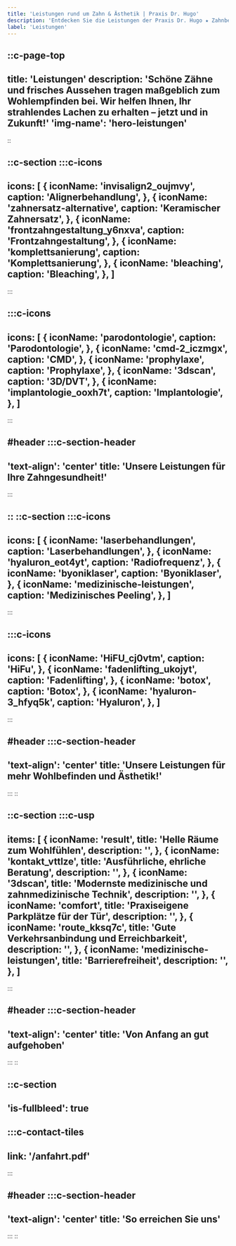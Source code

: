 ```yaml
---
title: 'Leistungen rund um Zahn & Ästhetik | Praxis Dr. Hugo'
description: 'Entdecken Sie die Leistungen der Praxis Dr. Hugo ★ Zahnbehandlungen ★ Invisalign ★ Dermatologische Ästhetik und mehr.'
label: 'Leistungen'
---
```


::c-page-top
---
title: 'Leistungen'
description: 'Schöne Zähne und frisches Aussehen tragen maßgeblich zum Wohlempfinden bei. Wir helfen Ihnen, Ihr strahlendes Lachen zu erhalten – jetzt und in Zukunft!'
'img-name': 'hero-leistungen'
---
::

::c-section
:::c-icons
---
icons: [
  {
    iconName: 'invisalign2_oujmvy',
    caption: 'Alignerbehandlung',
  },
  {
    iconName: 'zahnersatz-alternative',
    caption: 'Keramischer Zahnersatz',
  },
  {
    iconName: 'frontzahngestaltung_y6nxva',
    caption: 'Frontzahngestaltung',
  },
  {
    iconName: 'komplettsanierung',
    caption: 'Komplettsanierung',
  },
   {
    iconName: 'bleaching',
    caption: 'Bleaching',
  },
]
---
:::

:::c-icons
---
icons: [
  {
    iconName: 'parodontologie',
    caption: 'Parodontologie',
  },
  {
    iconName: 'cmd-2_iczmgx',
    caption: 'CMD',
  },
  {
    iconName: 'prophylaxe',
    caption: 'Prophylaxe',
  },
  {
    iconName: '3dscan',
    caption: '3D/DVT',
  },
   {
    iconName: 'implantologie_ooxh7t',
    caption: 'Implantologie',
  },
]
---
:::

#header
:::c-section-header
---
'text-align': 'center'
title: 'Unsere Leistungen für Ihre Zahngesundheit!'
---
:::

::
::c-section
:::c-icons
---
icons: [
  {
    iconName: 'laserbehandlungen',
    caption: 'Laserbehandlungen',
  },
  {
    iconName: 'hyaluron_eot4yt',
    caption: 'Radiofrequenz',
  },
  {
    iconName: 'byoniklaser',
    caption: 'Byoniklaser',
  },
  {
    iconName: 'medizinische-leistungen',
    caption: 'Medizinisches Peeling',
  },
]
---
:::

:::c-icons
---
icons: [
  {
    iconName: 'HiFU_cj0vtm',
    caption: 'HiFu',
  },
  {
    iconName: 'fadenlifting_ukojyt',
    caption: 'Fadenlifting',
  },
  {
    iconName: 'botox',
    caption: 'Botox',
  },
  {
    iconName: 'hyaluron-3_hfyq5k',
    caption: 'Hyaluron',
  },
]
---
:::

#header
:::c-section-header
---
'text-align': 'center'
title: 'Unsere Leistungen für mehr Wohlbefinden und Ästhetik!'
---
:::
::

::c-section
:::c-usp
---
items: [
  {
    iconName: 'result',
    title: 'Helle Räume zum Wohlfühlen',
    description: '',
  },
  {
    iconName: 'kontakt_vttlze',
    title: 'Ausführliche, ehrliche Beratung',
    description: '',
  },
  {
    iconName: '3dscan',
    title: 'Modernste medizinische und zahnmedizinische Technik',
    description: '',
  },
  {
    iconName: 'comfort',
    title: 'Praxiseigene Parkplätze für der Tür',
    description: '',
  },
    {
    iconName: 'route_kksq7c',
    title: 'Gute Verkehrsanbindung und Erreichbarkeit',
    description: '',
  },
    {
    iconName: 'medizinische-leistungen',
    title: 'Barrierefreiheit',
    description: '',
  },
]
---
:::

#header
:::c-section-header
---
'text-align': 'center'
title: 'Von Anfang an gut aufgehoben'
---
:::
::

::c-section
---
'is-fullbleed': true
---

:::c-contact-tiles
---
link: '/anfahrt.pdf'
---
:::

#header
:::c-section-header
---
'text-align': 'center'
title: 'So erreichen Sie uns'
---
:::
::
